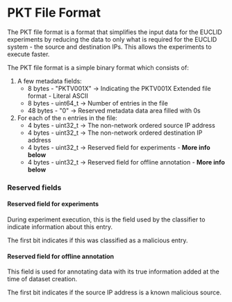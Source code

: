 # PKT File Format

The PKT file format is a format that simplifies the input data for the EUCLID experiments by reducing the data to only what is required for the EUCLID system - the source and destination IPs. This allows the experiments to execute faster.

The PKT file format is a simple binary format which consists of:
1. A few metadata fields:
    - 8 bytes - "PKTV001X" -> Indicating the PKTV001X Extended file format - Literal ASCII
    - 8 bytes - uint64_t -> Number of entries in the file
    - 48 bytes - "0" -> Reserved metadata data area filled with 0s
2. For each of the ```n``` entries in the file:
    - 4 bytes - uint32_t -> The non-network ordered source IP address
    - 4 bytes - uint32_t -> The non-network ordered destination IP address
    - 4 bytes - uint32_t -> Reserved field for experiments - **More info below**
    - 4 bytes - uint32_t -> Reserved field for offline annotation - **More info below**

### Reserved fields

#### Reserved field for experiments

During experiment execution, this is the field used by the classifier to indicate information about this entry.

The first bit indicates if this was classified as a malicious entry.

#### Reserved field for offline annotation

This field is used for annotating data with its true information added at the time of dataset creation.

The first bit indicates if the source IP address is a known malicious source.
